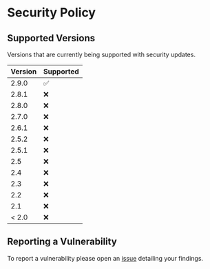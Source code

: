 # Security Policy

## Supported Versions
Versions that are currently being supported with security updates.

| Version | Supported          |
| ------- | ------------------ |
| 2.9.0   | :white_check_mark: |
| 2.8.1   | :x:                |
| 2.8.0   | :x:                |
| 2.7.0   | :x:                |
| 2.6.1   | :x:                |
| 2.5.2   | :x:                |
| 2.5.1   | :x:                |
| 2.5     | :x:                |
| 2.4     | :x:                |
| 2.3     | :x:                |
| 2.2     | :x:                |
| 2.1     | :x:                |
| < 2.0   | :x:                |

## Reporting a Vulnerability

To report a vulnerability please open an [issue](https://github.com/XjSv/environment-marker/issues) detailing your findings.
